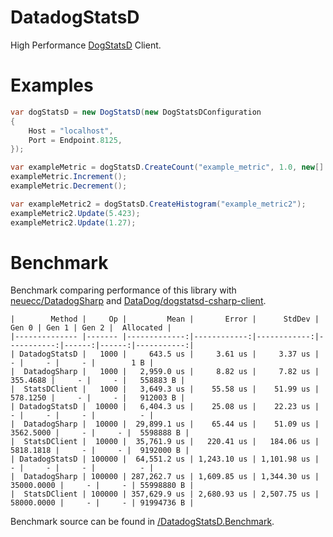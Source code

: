 # DatadogStatsD
High Performance [DogStatsD](https://docs.datadoghq.com/developers/dogstatsd) Client.

# Examples

```csharp
var dogStatsD = new DogStatsD(new DogStatsDConfiguration
{
    Host = "localhost",
    Port = Endpoint.8125,
});

var exampleMetric = dogStatsD.CreateCount("example_metric", 1.0, new[] { "environment:dev" });
exampleMetric.Increment();
exampleMetric.Decrement();

var exampleMetric2 = dogStatsD.CreateHistogram("example_metric2");
exampleMetric2.Update(5.423);
exampleMetric2.Update(1.27);
```

# Benchmark

Benchmark comparing performance of this library with [neuecc/DatadogSharp](https://github.com/neuecc/DatadogSharp)
and [DataDog/dogstatsd-csharp-client](https://github.com/DataDog/dogstatsd-csharp-client).

```
|        Method |     Op |         Mean |       Error |      StdDev |      Gen 0 | Gen 1 | Gen 2 |  Allocated |
|-------------- |------- |-------------:|------------:|------------:|-----------:|------:|------:|-----------:|
| DatadogStatsD |   1000 |     643.5 us |     3.61 us |     3.37 us |          - |     - |     - |        1 B |
|  DatadogSharp |   1000 |   2,959.0 us |     8.82 us |     7.82 us |   355.4688 |     - |     - |   558883 B |
|  StatsDClient |   1000 |   3,649.3 us |    55.58 us |    51.99 us |   578.1250 |     - |     - |   912003 B |
| DatadogStatsD |  10000 |   6,404.3 us |    25.08 us |    22.23 us |          - |     - |     - |          - |
|  DatadogSharp |  10000 |  29,899.1 us |    65.44 us |    51.09 us |  3562.5000 |     - |     - |  5598888 B |
|  StatsDClient |  10000 |  35,761.9 us |   220.41 us |   184.06 us |  5818.1818 |     - |     - |  9192000 B |
| DatadogStatsD | 100000 |  64,551.2 us | 1,243.10 us | 1,101.98 us |          - |     - |     - |          - |
|  DatadogSharp | 100000 | 287,262.7 us | 1,609.85 us | 1,344.30 us | 35000.0000 |     - |     - | 55998880 B |
|  StatsDClient | 100000 | 357,629.9 us | 2,680.93 us | 2,507.75 us | 58000.0000 |     - |     - | 91994736 B |
```

Benchmark source can be found in
[/DatadogStatsD.Benchmark](https://github.com/verdie-g/DatadogStatsD/blob/master/DatadogStatsD.Benchmark/Program.cs).
